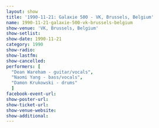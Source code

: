 ```yaml
---
layout: show
title: '1990-11-21: Galaxie 500 - VK, Brussels, Belgium'
name: 1990-11-21-galaxie-500-vk-brussels-belgium
show-venue: 'VK, Brussels, Belgium'
show-setlist: 
show-date: 1990-11-21
category: 1990
show-radio: 
show-lastfm: 
show-cancelled: 
performers: [
  "Dean Wareham - guitar/vocals",
  "Naomi Yang - bass/vocals",
  "Damon Krukowski - drums"
  ]
facebook-event-url: 
show-poster-url: 
show-ticket-url: 
show-venue-website: 
show-additional: 
---
```


